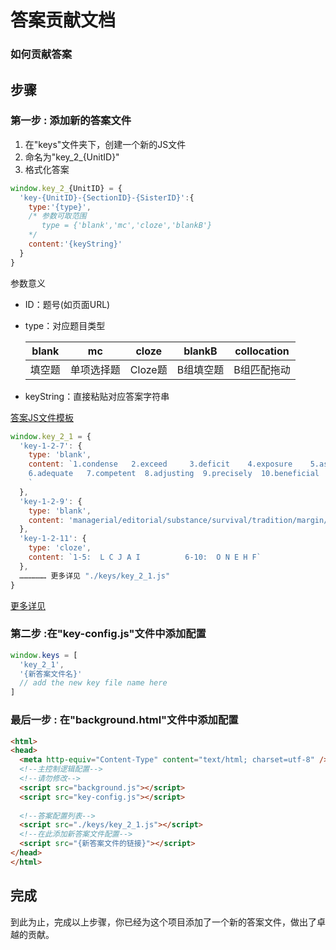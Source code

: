 # 答案贡献文档
### 如何贡献答案

## 步骤
### 第一步 : 添加新的答案文件
1. 在"keys"文件夹下，创建一个新的JS文件
2. 命名为"key_2_{UnitID}"
3. 格式化答案
```js
window.key_2_{UnitID} = {
  'key-{UnitID}-{SectionID}-{SisterID}':{
    type:'{type}',
    /* 参数可取范围
       type = {'blank','mc','cloze','blankB'}
    */
    content:'{keyString}'
  }
}
```
参数意义
* ID：题号(如页面URL)
* type：对应题目类型

  | blank | mc | cloze | blankB | collocation |
  | ------ | ------ | ------ | ------ | ------ |
  | 填空题 | 单项选择题 | Cloze题 | B组填空题 | B组匹配拖动 |
* keyString：直接粘贴对应答案字符串

[答案JS文件模板](../keys/key_2_1.js)
```js
window.key_2_1 = {
  'key-1-2-7': {
    type: 'blank',
    content: `1.condense   2.exceed     3.deficit    4.exposure    5.asset  
    6.adequate   7.competent  8.adjusting  9.precisely  10.beneficial
    `
  },
  'key-1-2-9': {
    type: 'blank',
    content: 'managerial/editorial/substance/survival/tradition/margin/consistency/accuracy/efficient/recovery/ministry/assembly'
  },
  'key-1-2-11': {
    type: 'cloze',
    content: `1-5:  L C J A I          6-10:  O N E H F`
  },
  ……………… 更多详见 "./keys/key_2_1.js"
}
```
[更多详见](../keys/key_2_1.js)
### 第二步 :在"key-config.js"文件中添加配置
```js
window.keys = [
  'key_2_1',
  '{新答案文件名}'
  // add the new key file name here
]
```
### 最后一步 : 在"background.html"文件中添加配置
```html
<html>
<head>
  <meta http-equiv="Content-Type" content="text/html; charset=utf-8" />
  <!--主控制逻辑配置-->
  <!--请勿修改-->
  <script src="background.js"></script>
  <script src="key-config.js"></script>
  
  <!--答案配置列表-->
  <script src="./keys/key_2_1.js"></script>
  <!--在此添加新答案文件配置-->
  <script src="{新答案文件的链接}"></script>
</head>
</html>
```

## 完成
到此为止，完成以上步骤，你已经为这个项目添加了一个新的答案文件，做出了卓越的贡献。


